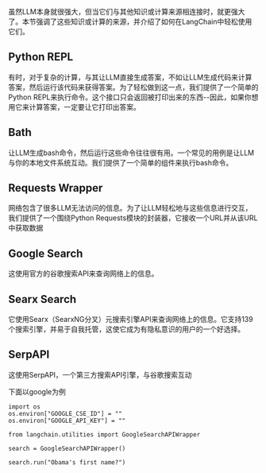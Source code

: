虽然LLM本身就很强大，但当它们与其他知识或计算来源相连接时，就更强大了。本节强调了这些知识或计算的来源，并介绍了如何在LangChain中轻松使用它们。

## Python REPL
有时，对于复杂的计算，与其让LLM直接生成答案，不如让LLM生成代码来计算答案，然后运行该代码来获得答案。为了轻松做到这一点，我们提供了一个简单的Python REPL来执行命令。这个接口只会返回被打印出来的东西--因此，如果你想用它来计算答案，一定要让它打印出答案。

## Bath
让LLM生成bash命令，然后运行这些命令往往很有用。一个常见的用例是让LLM与你的本地文件系统互动。我们提供了一个简单的组件来执行bash命令。

## Requests Wrapper
网络包含了很多LLM无法访问的信息。为了让LLM轻松地与这些信息进行交互，我们提供了一个围绕Python Requests模块的封装器，它接收一个URL并从该URL中获取数据

## Google Search
这使用官方的谷歌搜索API来查询网络上的信息。

## Searx Search
它使用Searx（SearxNG分叉）元搜索引擎API来查询网络上的信息。它支持139个搜索引擎，并易于自我托管，这使它成为有隐私意识的用户的一个好选择。

## SerpAPI
这使用SerpAPI，一个第三方搜索API引擎，与谷歌搜索互动


下面以google为例


```
import os
os.environ["GOOGLE_CSE_ID"] = ""
os.environ["GOOGLE_API_KEY"] = ""

from langchain.utilities import GoogleSearchAPIWrapper

search = GoogleSearchAPIWrapper()

search.run("Obama's first name?")

```


